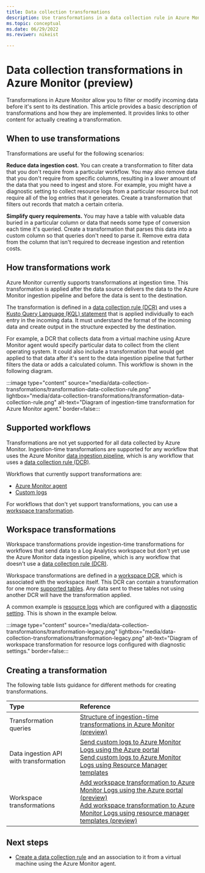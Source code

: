 ```yaml
---
title: Data collection transformations
description: Use transformations in a data collection rule in Azure Monitor to filter and modify incoming data.
ms.topic: conceptual
ms.date: 06/29/2022
ms.reviwer: nikeist

---
```


# Data collection transformations in Azure Monitor (preview)
Transformations in Azure Monitor allow you to filter or modify incoming data before it's sent to its destination. This article provides a basic description of transformations and how they are implemented. It provides links to other content for actually creating a transformation.

## When to use transformations
Transformations are useful for the following scenarios:

**Reduce data ingestion cost.** You can create a transformation to filter data that you don't require from a particular workflow. You may also remove data that you don't require from specific columns, resulting in a lower amount of the data that you need to ingest and store. For example, you might have a diagnostic setting to collect resource logs from a particular resource but not require all of the log entries that it generates. Create a transformation that filters out records that match a certain criteria. 

**Simplify query requirements.** You may have a table with valuable data buried in a particular column or data that needs some type of conversion each time it's queried. Create a transformation that parses this data into a custom column so that queries don't need to parse it. Remove extra data from the column that isn't required to decrease ingestion and retention costs.

## How transformations work
Azure Monitor currently supports transformations at ingestion time. This transformation is applied after the data source delivers the data to the Azure Monitor ingestion pipeline and before the data is sent to the destination.

The transformation is defined in a [data collection rule (DCR)](data-collection-rule-overview.md) and uses a [Kusto Query Language (KQL) statement]() that is applied individually to each entry in the incoming data. It must understand the format of the incoming data and create output in the structure expected by the destination.

For example, a DCR that collects data from a virtual machine using Azure Monitor agent would specify particular data to collect from the client operating system. It could also include a transformation that would get applied to that data after it's sent to the data ingestion pipeline that further filters the data or adds a calculated column. This workflow is shown in the following diagram.

:::image type="content" source="media/data-collection-transformations/transformation-data-collection-rule.png" lightbox="media/data-collection-transformations/transformation-data-collection-rule.png" alt-text="Diagram of ingestion-time transformation for Azure Monitor agent." border=false:::

## Supported workflows
Transformations are not yet supported for all data collected by Azure Monitor. Ingestion-time transformations are supported for any workflow that uses the Azure Monitor [data ingestion pipeline](../data-collection.md), which is any workflow that uses a [data collection rule (DCR)](data-collection-rule-overview.md).

 Workflows that currently support transformations are:

- [Azure Monitor agent](../agents/data-collection-rule-azure-monitor-agent.md)
- [Custom logs](../logs/data-ingestion-api-overview.md)

For workflows that don't yet support transformations, you can use a [workspace transformation](#workspace-transformations).

## Workspace transformations
Workspace transformations provide ingestion-time transformations for workflows that send data to a Log Analytics workspace but don't yet use the Azure Monitor data ingestion pipeline, which is any workflow that doesn't use a [data collection rule (DCR)](data-collection-rule-overview.md). 

Workspace transformations are defined in a [workspace DCR](data-collection-rule-overview.md#types-of-data-collection-rules), which is associated with the workspace itself. This DCR can contain a transformation for one more [supported tables](../logs/tables-feature-support.md). Any data sent to these tables not using another DCR will have the transformation applied. 

A common example is [resource logs](resource-logs.md) which are configured with a [diagnostic setting](diagnostic-settings.md). This is shown in the example below. 

:::image type="content" source="media/data-collection-transformations/transformation-legacy.png" lightbox="media/data-collection-transformations/transformation-legacy.png" alt-text="Diagram of workspace transformation for resource logs configured with diagnostic settings." border=false:::

## Creating a transformation
The following table lists guidance for different methods for creating transformations. 

| Type | Reference |
|:---|:---|
| Transformation queries | [Structure of ingestion-time transformations in Azure Monitor (preview)](ingestion-time-transformations-structure.md) |
| Data ingestion API with transformation | [Send custom logs to Azure Monitor Logs using the Azure portal](../logs/tutorial-data-ingestion-portal.md)<br>[Send custom logs to Azure Monitor Logs using Resource Manager templates](../logs/tutorial-data-ingestion-api.md) |
| Workspace transformations | [Add workspace transformation to Azure Monitor Logs using the Azure portal (preview)](tutorial-workspace-transformations-portal.md)<br>[Add workspace transformation to Azure Monitor Logs using resource manager templates (preview)](tutorial-workspace-transformations-api.md)


## Next steps

- [Create a data collection rule](../agents/data-collection-rule-azure-monitor-agent.md) and an association to it from a virtual machine using the Azure Monitor agent.
